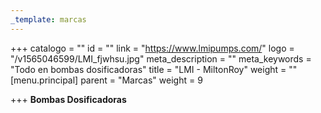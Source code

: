 ```yaml
---
_template: marcas
---
```







+++
catalogo = ""
id = ""
link = "https://www.lmipumps.com/"
logo = "/v1565046599/LMI_fjwhsu.jpg"
meta_description = ""
meta_keywords = "Todo en bombas dosificadoras"
title = "LMI - MiltonRoy"
weight = ""
[menu.principal]
parent = "Marcas"
weight = 9

+++
**Bombas Dosificadoras**
